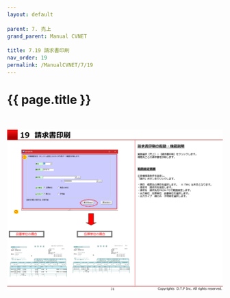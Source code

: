```yaml
---
layout: default

parent: 7. 売上
grand_parent: Manual CVNET

title: 7.19 請求書印刷
nav_order: 19
permalink: /ManualCVNET/7/19
---
```


# {{ page.title }} <br/><br/>

<a href="/img/Uriage/Uriage32.PNG" target="_blank">
<img src="/img/Uriage/Uriage32.PNG" alt="login image"></a>






